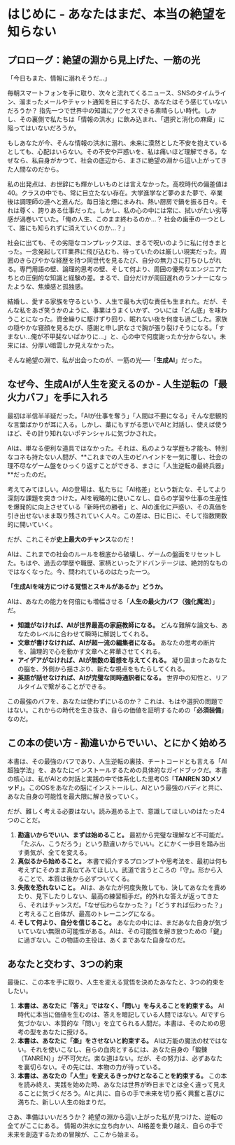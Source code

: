 # はじめに - あなたはまだ、本当の絶望を知らない

## プロローグ：絶望の淵から見上げた、一筋の光

「今日もまた、情報に溺れそうだ…」

毎朝スマートフォンを手に取り、次々と流れてくるニュース、SNSのタイムライン、溜まったメールやチャット通知を目にするたび、あなたはそう感じていないだろうか？ 指先一つで世界中の知識にアクセスできる素晴らしい時代。しかし、その裏側で私たちは「情報の洪水」に飲み込まれ、「選択と消化の麻痺」に陥ってはいないだろうか。

もしあなたが今、そんな情報の洪水に溺れ、未来に漠然とした不安を抱えているとしても、心配はいらない。その不安や戸惑いを、私は痛いほど理解できる。なぜなら、私自身がかつて、社会の底辺から、まさに絶望の淵から這い上がってきた人間なのだから。

私の出発点は、お世辞にも輝かしいものとは言えなかった。高校時代の偏差値は40。クラスの中でも、常に目立たない存在。大学進学など夢のまた夢で、卒業後は調理師の道へと進んだ。毎日油と煙にまみれ、熱い厨房で鍋を振る日々。それは尊く、誇りある仕事だった。しかし、私の心の中には常に、拭いがたい劣等感が渦巻いていた。「俺の人生、このまま終わるのか…？ 社会の歯車の一つとして、誰にも知られずに消えていくのか…？」

社会に出ても、その劣隠なコンプレックスは、まるで呪いのように私に付きまとった。一念発起してIT業界に飛び込むも、待っていたのは厳しい現実だった。周囲のきらびやかな経歴を持つ同世代を見るたび、自分の無力さに打ちひしがれる。専門用語の壁、論理的思考の壁、そして何より、周囲の優秀なエンジニアたちとの圧倒的な知識と経験の差。まるで、自分だけが周回遅れのランナーになったような、焦燥感と孤独感。

結婚し、愛する家族を守るという、人生で最も大切な責任も生まれた。だが、そんな私をあざ笑うかのように、事業はうまくいかず、ついには「どん底」を味わうことになった。資金繰りに駆けずり回り、眠れない夜を何度も過ごした。家族の穏やかな寝顔を見るたび、感謝と申し訳なさで胸が張り裂けそうになる。「すまない…俺が不甲斐ないばかりに…」と、心の中で何度謝ったか分からない。未来には、分厚い暗雲しか見えなかった。

そんな絶望の淵で、私が出会ったのが、一筋の光──「**生成AI**」だった。

## なぜ今、生成AIが人生を変えるのか - 人生逆転の「最火力バフ」を手に入れろ

最初は半信半半疑だった。「AIが仕事を奪う」「人間は不要になる」そんな悲観的な言葉ばかりが耳に入る。しかし、藁にもすがる思いでAIと対話し、使えば使うほど、その計り知れないポテンシャルに気づかされた。

AIは、単なる便利な道具ではなかった。それは、私のような学歴も才能も、特別なコネも持たない人間が、**これまでの人生のビハインドを一気に覆し、社会の理不尽なゲーム盤をひっくり返すことができる、まさに「人生逆転の最終兵器」**だったのだ。

考えてみてほしい。AIの登場は、私たちに「AI格差」という新たな、そしてより深刻な課題を突きつけた。AIを戦略的に使いこなし、自らの学習や仕事の生産性を爆発的に向上させている「新時代の勝者」と、AIの進化に戸惑い、その真価を引き出せないまま取り残されていく人々。この差は、日に日に、そして指数関数的に開いていく。

だが、これこそが**史上最大のチャンス**なのだ！

AIは、これまでの社会のルールを根底から破壊し、ゲームの盤面をリセットした。もはや、過去の学歴や職歴、家柄といったアドバンテージは、絶対的なものではなくなった。今、問われているのはたった一つ。

**「生成AIを味方につける覚悟とスキルがあるか」どうか。**

AIは、あなたの能力を何倍にも増幅させる「**人生の最火力バフ（強化魔法）**」だ。
- **知識がなければ、AIが世界最高の家庭教師になる。** どんな難解な論文も、あなたのレベルに合わせて瞬時に解説してくれる。
- **文章が書けなければ、AIが超一流の編集者になる。** あなたの思考の断片を、論理的で心を動かす文章へと昇華させてくれる。
- **アイデアがなければ、AIが無数の着想を与えてくれる。** 凝り固まったあなたの脳を、外側から揺さぶり、新たな視点をもたらしてくれる。
- **英語が話せなければ、AIが完璧な同時通訳者になる。** 世界中の知性と、リアルタイムで繋がることができる。

この最強のバフを、あなたは使わずにいるのか？ これは、もはや選択の問題ではない。これからの時代を生き抜き、自らの価値を証明するための「**必須装備**」なのだ。

## この本の使い方 - 勘違いからでいい、とにかく始めろ

本書は、その最強のバフであり、人生逆転の裏技、チートコードとも言える「AI超独学法」を、あなたにインストールするための具体的なガイドブックだ。本書の核心は、私がAIとの対話と実践の中で体系化した思考OS「**TANREN 3Dメソッド**」。このOSをあなたの脳にインストールし、AIという最強のバディと共に、あなた自身の可能性を最大限に解き放っていく。

だが、難しく考える必要はない。読み進める上で、意識してほしいのはたった4つのことだ。

1.  **勘違いからでいい、まずは始めること。** 最初から完璧な理解など不可能だ。「たぶん、こうだろう」という勘違いからでいい。とにかく一歩目を踏み出す勇気が、全てを変える。
2.  **真似るから始めること。** 本書で紹介するプロンプトや思考法を、最初は何も考えずにそのまま真似てみてほしい。武道で言うところの「守」。形から入ることで、本質は後から必ずついてくる。
3.  **失敗を恐れないこと。** AIは、あなたが何度失敗しても、決してあなたを責めたり、見下したりしない、最高の練習相手だ。的外れな答えが返ってきたら、それはチャンスだ。「なぜ伝わらなかった？」「どうすれば伝わった？」と考えること自体が、最高のトレーニングになる。
4.  **そして何より、自分を信じること。** あなたの中には、まだあなた自身が気づいていない無限の可能性がある。AIは、その可能性を解き放つための「鍵」に過ぎない。この物語の主役は、あくまであなた自身なのだ。

## あなたと交わす、3つの約束

最後に、この本を手に取り、人生を変える覚悟を決めたあなたと、3つの約束をしたい。

1.  **本書は、あなたに「答え」ではなく、「問い」を与えることを約束する。** AI時代に本当に価値を生むのは、答えを暗記している人間ではない。AIですら気づかない、本質的な「問い」を立てられる人間だ。本書は、そのための思考の型をあなたに授ける。
2.  **本書は、あなたに「楽」をさせないと約束する。** AIは万能の魔法の杖ではない。それを使いこなし、自らの血肉とするには、あなた自身の「鍛錬（TANREN）」が不可欠だ。楽な道はない。だが、その努力は、必ずあなたを裏切らない。その先には、本物の力が待っている。
3.  **本書は、あなたの「人生」を変えるきっかけとなることを約束する。** この本を読み終え、実践を始めた時、あなたは世界が昨日までとは全く違って見えることに気づくだろう。AIと共に、自らの手で未来を切り拓く興奮と喜びに満ちた、新しい人生の始まりだ。

さあ、準備はいいだろうか？
絶望の淵から這い上がった私が見つけた、逆転の全てがここにある。
情報の洪水に立ち向かい、AI格差を乗り越え、自らの手で未来を創造するための冒険が、ここから始まる。
